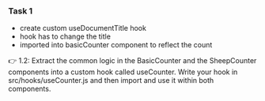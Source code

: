 ### Task 1 

- create custom useDocumentTitle hook 
- hook has to change the title 
- imported into basicCounter component to reflect the count





👉 1.2: Extract the common logic in the BasicCounter and the SheepCounter components into a custom hook called useCounter. Write your hook in src/hooks/useCounter.js and then import and use it within both components.